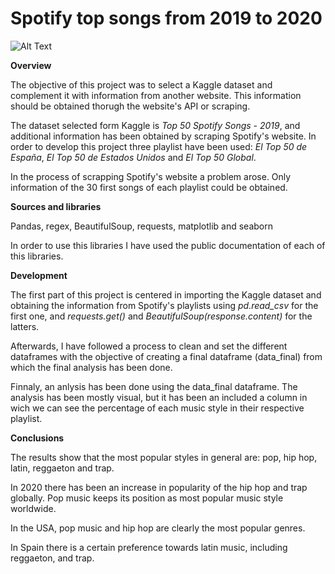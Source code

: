 # Spotify top songs from 2019 to 2020

![Alt Text](https://encrypted-tbn0.gstatic.com/images?q=tbn%3AANd9GcR8O2GmcivJGngIZxLpwgItrRrXsjzTYFieSA&usqp=CAU)

**Overview**

The objective of this project was to select a Kaggle dataset and complement it with information from another website. This information should be obtained thorugh the website's API or scraping.

The dataset selected form Kaggle is *Top 50 Spotify Songs - 2019*, and additional information has been obtained by scraping Spotify's website. In order to develop this project three playlist have been used: *El Top 50 de España*, *El Top 50 de Estados Unidos* and *El Top 50 Global*. 

In the process of scrapping Spotify's website a problem arose. Only information of the 30 first songs of each playlist could be obtained. 


**Sources and libraries**

Pandas, regex, BeautifulSoup, requests, matplotlib and seaborn

In order to use this libraries I have used the public documentation of each of this libraries. 


**Development**

The first part of this project is centered in importing the Kaggle dataset and obtaining the information from Spotify's playlists using *pd.read_csv* for the first one, and *requests.get()* and *BeautifulSoup(response.content)* for the latters. 

Afterwards, I have followed a process to clean and set the different dataframes with the objective of creating a final dataframe (data_final) from which the final analysis has been done. 

Finnaly, an anlysis has been done using the data_final dataframe. The analysis has been mostly visual, but it has been an included a column in wich we can see the percentage of each music style in their respective playlist. 


**Conclusions**

The results show that the most popular styles in general are: pop, hip hop, latin, reggaeton and trap. 

In 2020 there has been an increase in popularity of the hip hop and trap globally. Pop music keeps its position as most popular music style worldwide. 

In the USA, pop music and hip hop are clearly the most popular genres. 

In Spain there is a certain preference towards latin music, including reggaeton, and trap. 



